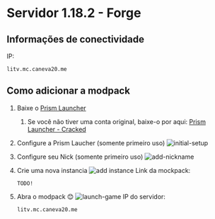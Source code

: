 # Servidor 1.18.2 - Forge

## Informações de conectividade

IP:

```shell
litv.mc.caneva20.me
```

## Como adicionar a modpack

1. Baixe o [Prism Launcher](https://prismlauncher.org/download/)
   1. Se você não tiver uma conta original, baixe-o por aqui: [Prism Launcher - Cracked](https://github.com/Diegiwg/PrismLauncher-Cracked#downloads-mediafire)
2. Configure a Prism Laucher (somente primeiro uso) ![initial-setup](/content/initial-setup.gif)
3. Configure seu Nick (somente primeiro uso) ![add-nickname](content/add-nickname.gif)
4. Crie uma nova instancia ![add instance](/content/add-modpack.gif)
    Link da mockpack:

    ```shell
    TODO!
    ```

5. Abra o modpack 😊 ![launch-game](content/add-server.gif)
    IP do servidor:

    ```shell
    litv.mc.caneva20.me
    ```
